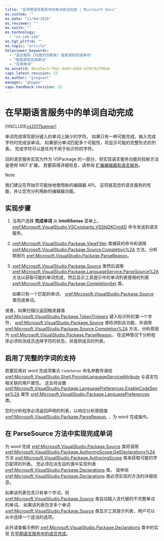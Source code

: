 ```yaml
---
title: "在早期语言服务中的单词自动完成 | Microsoft Docs"
ms.custom: ""
ms.date: "11/04/2016"
ms.reviewer: ""
ms.suite: ""
ms.technology: 
  - "vs-ide-sdk"
ms.tgt_pltfrm: ""
ms.topic: "article"
helpviewer_keywords: 
  - "语言服务 [托管的包框架] 智能感知完成单词"
  - "智能感知完成单词"
  - "完成单词"
ms.assetid: 0ace5ac3-f9e1-4e6d-add4-42967b1f96a6
caps.latest.revision: 15
ms.author: "gregvanl"
manager: "ghogen"
caps.handback.revision: 15
---
```

# 在早期语言服务中的单词自动完成
[!INCLUDE[vs2017banner](../../code-quality/includes/vs2017banner.md)]

单词完成填写部分键入的单词上缺少的字符。 如果只有一种可能完成，输入完成字符时完成该单词。 如果部分单词匹配多个可能性，将显示可能的完整形式的列表。 完成字符可以是任何不用于标识符的字符。  
  
 旧的语言服务实现为作为 VSPackage 的一部分，但实现语言服务功能的较新方法是使用 MEF 扩展。 若要获得详细信息，请参阅 [扩展编辑器和语言服务](../../extensibility/extending-the-editor-and-language-services.md)。  
  
> [!NOTE]
>  我们建议在开始尽可能快地使用新的编辑器 API。 这将提高您的语言服务的性能，并让您充分利用新的编辑器功能。  
  
## 实现步骤  
  
1.  当用户选择 **完成单词** 从 **IntelliSense** 菜单上， <xref:Microsoft.VisualStudio.VSConstants.VSStd2KCmdID> 命令发送到语言服务。  
  
2.  <xref:Microsoft.VisualStudio.Package.ViewFilter> 类捕获的命令和调用 <xref:Microsoft.VisualStudio.Package.Source.Completion%2A> 方法，分析原因为 <xref:Microsoft.VisualStudio.Package.ParseReason>。  
  
3.  <xref:Microsoft.VisualStudio.Package.Source> 类然后调用 <xref:Microsoft.VisualStudio.Package.LanguageService.ParseSource%2A> 方法以获取可能的单词完成，然后显示工具提示中的单词列表使用的列表 <xref:Microsoft.VisualStudio.Package.CompletionSet> 类。  
  
     如果只有一个匹配的单词， <xref:Microsoft.VisualStudio.Package.Source> 类完成单词。  
  
 或者，如果扫描仪返回触发器值 <xref:Microsoft.VisualStudio.Package.TokenTriggers> 键入标识符的第一个字符， <xref:Microsoft.VisualStudio.Package.Source> 类检测到此功能，并调用 <xref:Microsoft.VisualStudio.Package.Source.Completion%2A> 方法，分析原因为 <xref:Microsoft.VisualStudio.Package.ParseReason>。 在这种情况下分析程序必须检测成员选择字符的状态，并提供成员的列表。  
  
## 启用了完整的字词的支持  
 若要启用对 word 完成项集合 `CodeSense` 命名参数传递给 <xref:Microsoft.VisualStudio.Shell.ProvideLanguageServiceAttribute> 与语言包相关联的用户属性。 这会将设置 <xref:Microsoft.VisualStudio.Package.LanguagePreferences.EnableCodeSense%2A> 属性 <xref:Microsoft.VisualStudio.Package.LanguagePreferences> 类。  
  
 您的分析程序必须返回声明的列表，以响应分析原因值 <xref:Microsoft.VisualStudio.Package.ParseReason>, ，为 word 完成操作。  
  
## 在 ParseSource 方法中实现完成单词  
 为 word 完成 <xref:Microsoft.VisualStudio.Package.Source> 类将调用 <xref:Microsoft.VisualStudio.Package.AuthoringScope.GetDeclarations%2A> 方法 <xref:Microsoft.VisualStudio.Package.AuthoringScope> 类来获取可能的字匹配项的列表。 您必须在派生自的类中实现列表 <xref:Microsoft.VisualStudio.Package.Declarations> 类。 请参阅 <xref:Microsoft.VisualStudio.Package.Declarations> 类必须实现的方法的详细信息。  
  
 如果该列表包含只有单个字词，则 <xref:Microsoft.VisualStudio.Package.Source> 类自动插入该代替的不完整单词的单词。 如果该列表包含多个单词 <xref:Microsoft.VisualStudio.Package.Source> 类显示工具提示列表，用户可以从中选择一个适当的选项。  
  
 此外请查看示例的 <xref:Microsoft.VisualStudio.Package.Declarations> 类中的实现 [在早期语言服务中的成员完成](../../extensibility/internals/member-completion-in-a-legacy-language-service.md)。